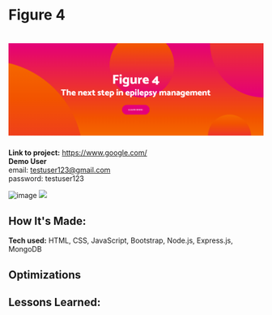 # Figure 4


<h1 align="center">
  <img src="https://raw.githubusercontent.com/Wizzo1337/Figure-4/main/images-to-add/Figure%204%20banner.png" width="900px"/><br/>
</h1>

**Link to project:** https://www.google.com/ <br>
**Demo User** <br>
email: testuser123@gmail.com <br>
password: testuser123

![image](https://media.giphy.com/media/0YhTf0BZbeZjzg5DrK/giphy.gif)
<img src="images-to-add/figure4.gif" width="900px"/><br/>


## How It's Made:



**Tech used:** HTML, CSS, JavaScript, Bootstrap, Node.js, Express.js, MongoDB



## Optimizations


## Lessons Learned:
